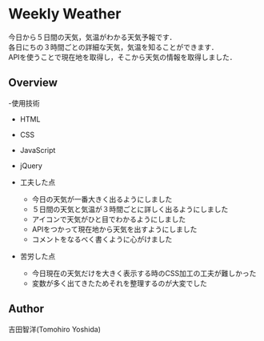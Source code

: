 Weekly Weather
====
今日から５日間の天気，気温がわかる天気予報です．<br>
各日にちの３時間ごとの詳細な天気，気温を知ることができます．<br>
APIを使うことで現在地を取得し，そこから天気の情報を取得しました．
## Overview
-使用技術
  - HTML
  - CSS
  - JavaScript
  - jQuery

- 工夫した点
  - 今日の天気が一番大きく出るようにしました
  - ５日間の天気と気温が３時間ごとに詳しく出るようにしました
  - アイコンで天気がひと目でわかるようにしました
  - APIをつかって現在地から天気を出すようにしました
  - コメントをなるべく書くように心がけました
- 苦労した点
  - 今日現在の天気だけを大きく表示する時のCSS加工の工夫が難しかった
  - 変数が多く出てきたためそれを整理するのが大変でした
## Author 
吉田智洋(Tomohiro Yoshida)
